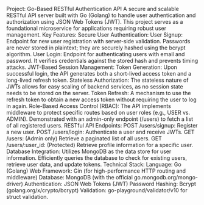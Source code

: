 Project: Go-Based RESTful Authentication API
A secure and scalable RESTful API server built with Go (Golang) to handle user authentication and authorization using JSON Web Tokens (JWT). This project serves as a foundational microservice for applications requiring robust user management.
Key Features:
Secure User Authentication:
User Signup: Endpoint for new user registration with server-side validation. Passwords are never stored in plaintext; they are securely hashed using the bcrypt algorithm.
User Login: Endpoint for authenticating users with email and password. It verifies credentials against the stored hash and prevents timing attacks.
JWT-Based Session Management:
Token Generation: Upon successful login, the API generates both a short-lived access token and a long-lived refresh token.
Stateless Authorization: The stateless nature of JWTs allows for easy scaling of backend services, as no session state needs to be stored on the server.
Token Refresh: A mechanism to use the refresh token to obtain a new access token without requiring the user to log in again.
Role-Based Access Control (RBAC):
The API implements middleware to protect specific routes based on user roles (e.g., USER vs. ADMIN).
Demonstrated with an admin-only endpoint (/users) to fetch a list of all registered users.
RESTful API Endpoints:
POST /users/signup: Register a new user.
POST /users/login: Authenticate a user and receive JWTs.
GET /users: (Admin only) Retrieve a paginated list of all users.
GET /users/:user_id: (Protected) Retrieve profile information for a specific user.
Database Integration:
Utilizes MongoDB as the data store for user information.
Efficiently queries the database to check for existing users, retrieve user data, and update tokens.
Technical Stack:
Language: Go (Golang)
Web Framework: Gin (for high-performance HTTP routing and middleware)
Database: MongoDB (with the official go.mongodb.org/mongo-driver)
Authentication: JSON Web Tokens (JWT)
Password Hashing: Bcrypt (golang.org/x/crypto/bcrypt)
Validation: go-playground/validator/v10 for struct validation.
